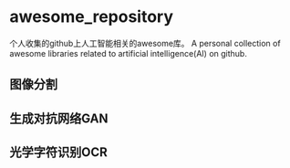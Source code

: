 # awesome_repository
个人收集的github上人工智能相关的awesome库。
A personal collection of awesome libraries related to artificial intelligence(AI) on github.
## 图像分割


## 生成对抗网络GAN


## 光学字符识别OCR
